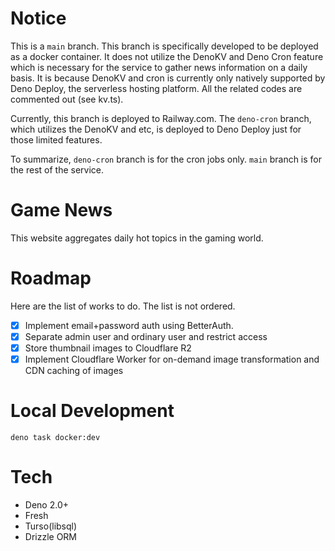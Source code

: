 # Notice

This is a `main` branch. This branch is specifically developed to be deployed as
a docker container. It does not utilize the DenoKV and Deno Cron feature which
is necessary for the service to gather news information on a daily basis. It is
because DenoKV and cron is currently only natively supported by Deno Deploy, the
serverless hosting platform. All the related codes are commented out (see
kv.ts).

Currently, this branch is deployed to Railway.com. The `deno-cron` branch, which
utilizes the DenoKV and etc, is deployed to Deno Deploy just for those limited
features.

To summarize, `deno-cron` branch is for the cron jobs only. `main` branch is for
the rest of the service.

# Game News

This website aggregates daily hot topics in the gaming world.

# Roadmap

Here are the list of works to do. The list is not ordered.

- [x] Implement email+password auth using BetterAuth.
- [x] Separate admin user and ordinary user and restrict access
- [x] Store thumbnail images to Cloudflare R2
- [x] Implement Cloudflare Worker for on-demand image transformation and CDN
      caching of images

# Local Development

```
deno task docker:dev
```

# Tech

- Deno 2.0+
- Fresh
- Turso(libsql)
- Drizzle ORM

